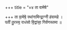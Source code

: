 +++
title = "०४ ता वामेषे"

+++
ता वा॒मेषे॒ रथा॑नामिन्द्रा॒ग्नी ह॑वामहे ।  
पती॑ तु॒रस्य॒ राध॑सो वि॒द्वांसा॒ गिर्व॑णस्तमा ॥